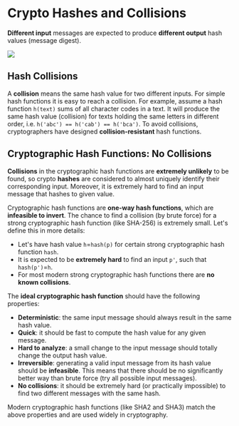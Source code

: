 # Crypto Hashes and Collisions

**Different input** messages are expected to produce **different output** hash values (message digest).

![](../.gitbook/assets/crypto-hash-function-examples.jpg)

## Hash Collisions

A **collision** means the same hash value for two different inputs. For simple hash functions it is easy to reach a collision. For example, assume a hash function `h(text)` sums of all character codes in a text. It will produce the same hash value (collision) for texts holding the same letters in different order, i.e. `h('abc') == h('cab') == h('bca')`. To avoid collisions, cryptographers have designed **collision-resistant** hash functions.

## Cryptographic Hash Functions: No Collisions

**Collisions** in the cryptographic hash functions are **extremely unlikely** to be found, so crypto **hashes** are considered to almost uniquely identify their corresponding input. Moreover, it is extremely hard to find an input message that hashes to given value.

Cryptographic hash functions are **one-way hash functions**, which are **infeasible to invert**. The chance to find a collision (by brute force) for a strong cryptographic hash function (like SHA-256) is extremely small. Let's define this in more details:

* Let's have hash value `h`=`hash(p)` for certain strong cryptographic hash function `hash`.
* It is expected to be **extremely hard** to find an input `p'`, such that `hash(p')`=`h`.
* For most modern strong cryptographic hash functions there are **no known collisions**.

The **ideal cryptographic hash function** should have the following properties:

* **Deterministic**: the same input message should always result in the same hash value.
* **Quick**: it should be fast to compute the hash value for any given message.
* **Hard to analyze**: a small change to the input message should totally change the output hash value.
* **Irreversible**: generating a valid input message from its hash value should be **infeasible**. This means that there should be no significantly better way than brute force (try all possible input messages).
* **No collisions**: it should be extremely hard (or practically impossible) to find two different messages with the same hash.

Modern cryptographic hash functions (like SHA2 and SHA3) match the above properties and are used widely in cryptography.
